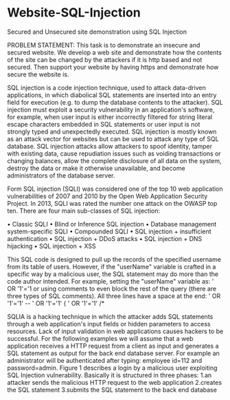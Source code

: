 # Website-SQL-Injection

Secured and Unsecured site demonstration using SQL Injection

PROBLEM STATEMENT:
This task is to demonstrate an insecure and secured website. We develop a web site and
demonstrate how the contents of the site can be changed by the attackers if it is http based and not secured. Then support your website by having https and demonstrate how secure the website
is.

SQL injection is a code injection technique, used to attack data-driven applications, in which diabolical SQL statements are inserted into an entry field for execution (e.g. to dump the database contents to the attacker). SQL injection must exploit a security vulnerability in an application's software, for example, when user input is either incorrectly filtered for string literal escape characters embedded in SQL statements or user input is not strongly typed and unexpectedly executed. SQL injection is mostly known as an attack vector for websites but can be used to attack any type of SQL database. SQL injection attacks allow attackers to spoof identity, tamper with existing data, cause repudiation issues such as voiding transactions or changing balances, allow the complete disclosure of all data on the system, destroy the data or make it otherwise unavailable, and become administrators of the database server.

Form
SQL injection (SQLI) was considered one of the top 10 web application vulnerabilities of 2007 and 2010 by the Open Web Application Security Project. In 2013, SQLI was rated the number one attack on the OWASP top ten. There are four main sub-classes of SQL injection:

• Classic SQLI
• Blind or Inference SQL injection
• Database management system-specific SQLI
• Compounded SQLI
• SQL injection + insufficient authentication
• SQL injection + DDoS attacks
• SQL injection + DNS hijacking
• SQL injection + XSS

This SQL code is designed to pull up the records of the specified username from its table
of users. However, if the "userName" variable is crafted in a specific way by a malicious user, the
SQL statement may do more than the code author intended. For example, setting the "userName"
variable as:
' OR '1'='1
or using comments to even block the rest of the query (there are three types of SQL comments). All three lines
have a space at the end:
' OR '1'='1' --
' OR '1'='1' {
' OR '1'='1' /\*

SQLIA is a hacking technique in which the attacker adds SQL statements through a web
application's input fields or hidden parameters to access resources. Lack of input validation in web applications causes hackers to be successful. For the following examples we will assume that a web application receives a HTTP request from a client as input and generates a SQL statement as output for the back end database server.
For example an administrator will be authenticated after typing: employee id=112 and
password=admin. Figure 1 describes a login by a malicious user exploiting SQL Injection
vulnerability.
Basically it is structured in three phases:
1.an attacker sends the malicious HTTP request to the web application
2.creates the SQL statement
3.submits the SQL statement to the back end database
